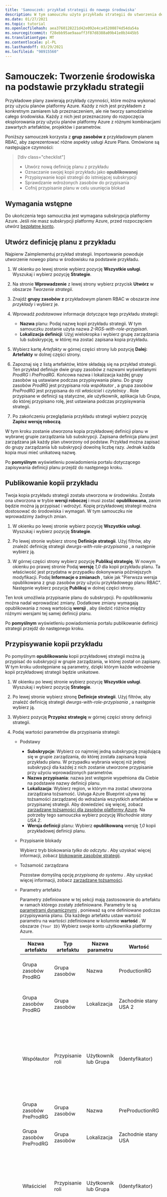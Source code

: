 ```yaml
---
title: 'Samouczek: przykład strategii do nowego środowiska'
description: W tym samouczku użyto przykładu strategii do utworzenia definicji planu, która konfiguruje dwie grupy zasobów i konfiguruje przypisanie roli dla każdego z nich.
ms.date: 01/27/2021
ms.topic: tutorial
ms.openlocfilehash: aea3760128221d42e092e4ca45200874d54da54a
ms.sourcegitcommit: f28ebb95ae9aaaff3f87d8388a09b41e0b3445b5
ms.translationtype: MT
ms.contentlocale: pl-PL
ms.lasthandoff: 03/29/2021
ms.locfileid: "98915560"
---
```

# <a name="tutorial-create-an-environment-from-a-blueprint-sample"></a>Samouczek: Tworzenie środowiska na podstawie przykładu strategii

Przykładowe plany zawierają przykłady czynności, które można wykonać przy użyciu planów platformy Azure. Każdy z nich jest przykładem z konkretnym zamiarem lub przeznaczeniem, ale nie tworzy samodzielnie całego środowiska. Każdy z nich jest przeznaczony do rozpoczęcia eksplorowania przy użyciu planów platformy Azure z różnymi kombinacjami zawartych artefaktów, projektów i parametrów.

Poniższy samouczek korzysta z **grup zasobów z** przykładowym planem RBAC, aby zaprezentować różne aspekty usługi Azure Plans. Omówione są następujące czynności:

> [!div class="checklist"]
> - Utwórz nową definicję planu z przykładu
> - Oznaczanie swojej kopii przykładu jako **opublikowanej**
> - Przypisywanie kopii strategii do istniejącej subskrypcji
> - Sprawdzanie wdrożonych zasobów do przypisania
> - Cofnij przypisanie planu w celu usunięcia blokad

## <a name="prerequisites"></a>Wymagania wstępne

Do ukończenia tego samouczka jest wymagana subskrypcja platformy Azure. Jeśli nie masz subskrypcji platformy Azure, przed rozpoczęciem utwórz [bezpłatne konto](https://azure.microsoft.com/free/).

## <a name="create-blueprint-definition-from-sample"></a>Utwórz definicję planu z przykładu

Najpierw Zaimplementuj przykład strategii. Importowanie powoduje utworzenie nowego planu w środowisku na podstawie przykładu.

1. W okienku po lewej stronie wybierz pozycję **Wszystkie usługi**. Wyszukaj i wybierz pozycję **Strategie**.

1. Na stronie **Wprowadzenie** z lewej strony wybierz przycisk **Utwórz** w obszarze _Tworzenie strategii_.

1. Znajdź **grupy zasobów z** przykładowym planem RBAC w obszarze _inne przykłady_ i wybierz je.

1. Wprowadź _podstawowe_ informacje dotyczące tego przykładu strategii:

   - **Nazwa** planu: Podaj nazwę kopii przykładu strategii. W tym samouczku zostanie użyta nazwa _2-RGS-with-role-przypisań_.
   - **Lokalizacja definicji**: Użyj wielokropka i wybierz grupę zarządzania lub subskrypcję, w której ma zostać zapisana kopia przykładu.

1. Wybierz kartę _Artefakty_ w górnej części strony lub pozycję **Dalej: Artefakty** w dolnej części strony.

1. Zapoznaj się z listą artefaktów, które składają się na przykład strategii. Ten przykład definiuje dwie grupy zasobów z nazwami wyświetlanymi _ProdRG_ i _PreProdRG_. Końcowa nazwa i lokalizacja każdej grupy zasobów są ustawiane podczas przypisywania planu. Do grupy zasobów _ProdRG_ jest przypisana rola _współautor_ , a grupa zasobów _PreProdRG_ jest przypisana do ról _właściciel_ i _czytelnicy_ . Role przypisane w definicji są statyczne, ale użytkownik, aplikacja lub Grupa, do której przypisano rolę, jest ustawiana podczas przypisywania strategii.

1. Po zakończeniu przeglądania przykładu strategii wybierz pozycję **Zapisz wersję roboczą**.

W tym kroku zostanie utworzona kopia przykładowej definicji planu w wybranej grupie zarządzania lub subskrypcji. Zapisana definicja planu jest zarządzana jak każdy plan utworzony od podstaw. Przykład można zapisać do grupy zarządzania lub subskrypcji dowolną liczbę razy. Jednak każda kopia musi mieć unikatową nazwę.

Po **pomyślnym** wyświetleniu powiadomienia portalu dotyczącego zapisywania definicji planu przejdź do następnego kroku.

## <a name="publish-the-sample-copy"></a>Publikowanie kopii przykładu

Twoja kopia przykładu strategii została utworzona w środowisku. Została ona utworzona w trybie **wersji roboczej** i musi zostać **opublikowana**, zanim będzie można ją przypisać i wdrożyć. Kopię przykładowej strategii można dostosować do środowiska i wymagań. W tym samouczku nie wprowadzimy żadnych zmian.

1. W okienku po lewej stronie wybierz pozycję **Wszystkie usługi**. Wyszukaj i wybierz pozycję **Strategie**.

1. Po lewej stronie wybierz stronę **Definicje strategii**. Użyj filtrów, aby znaleźć definicję strategii _dwurgs-with-role-przypisania_ , a następnie wybierz ją.

1. W górnej części strony wybierz pozycję **Publikuj strategię**. W nowym okienku po prawej stronie Podaj **wersję** _1,0_ dla kopii przykładu planu. Ta właściwość jest przydatna w przypadku dokonywania późniejszych modyfikacji. Podaj **Informacje o zmianach** , takie jak "Pierwsza wersja opublikowana z grup zasobów przy użyciu przykładowego planu RBAC". Następnie wybierz pozycję **Publikuj** w dolnej części strony.

Ten krok umożliwia przypisanie planu do subskrypcji. Po opublikowaniu można nadal wprowadzać zmiany. Dodatkowe zmiany wymagają opublikowania z nową wartością **wersji** , aby śledzić różnice między różnymi wersjami tej samej definicji planu.

Po **pomyślnym** wyświetleniu powiadomienia portalu publikowanie definicji strategii przejdź do następnego kroku.

## <a name="assign-the-sample-copy"></a>Przypisywanie kopii przykładu

Po pomyślnym **opublikowaniu** kopii przykładowej strategii można ją przypisać do subskrypcji w grupie zarządzania, w której został on zapisany. W tym kroku udostępniane są parametry, dzięki którym każde wdrożenie kopii przykładowej strategii będzie unikatowe.

1. W okienku po lewej stronie wybierz pozycję **Wszystkie usługi**. Wyszukaj i wybierz pozycję **Strategie**.

1. Po lewej stronie wybierz stronę **Definicje strategii**. Użyj filtrów, aby znaleźć definicję strategii _dwurgs-with-role-przypisania_ , a następnie wybierz ją.

1. Wybierz pozycję **Przypisz strategię** w górnej części strony definicji strategii.

1. Podaj wartości parametrów dla przypisania strategii:

   - Podstawy

     - **Subskrypcje**: Wybierz co najmniej jedną subskrypcję znajdującą się w grupie zarządzania, do której została zapisana kopia przykładu planu. W przypadku wybrania więcej niż jednej subskrypcji dla każdej z nich zostanie utworzone przypisanie przy użyciu wprowadzonych parametrów.
     - **Nazwa przypisania**: nazwa jest wstępnie wypełniona dla Ciebie na podstawie nazwy definicji planu.
     - **Lokalizacja**: Wybierz region, w którym ma zostać utworzona zarządzana tożsamość. Usługa Azure Blueprint używa tej tożsamości zarządzanej do wdrażania wszystkich artefaktów w przypisanej strategii. Aby dowiedzieć się więcej, zobacz [zarządzane tożsamości dla zasobów platformy Azure](../../../active-directory/managed-identities-azure-resources/overview.md).
       Na potrzeby tego samouczka wybierz pozycję _Wschodnie stany USA 2_.
     - **Wersja definicji** planu: Wybierz **opublikowaną** wersję _1,0_ kopii przykładowej definicji planu.

   - Przypisanie blokady

     Wybierz tryb blokowania _tylko do odczytu_ . Aby uzyskać więcej informacji, zobacz [blokowanie zasobów strategii](../concepts/resource-locking.md).

   - Tożsamość zarządzana

     Pozostaw domyślną opcję _przypisaną do systemu_ . Aby uzyskać więcej informacji, zobacz [zarządzane tożsamości](../../../active-directory/managed-identities-azure-resources/overview.md).

   - Parametry artefaktu

     Parametry zdefiniowane w tej sekcji mają zastosowanie do artefaktu w ramach którego zostały zdefiniowane. Parametry te są [parametrami dynamicznymi](../concepts/parameters.md#dynamic-parameters) , ponieważ są one definiowane podczas przypisywania planu. Dla każdego artefaktu ustaw wartość parametru na wartości zdefiniowane w kolumnie **wartość** . W obszarze `{Your ID}` Wybierz swoje konto użytkownika platformy Azure.

     |Nazwa artefaktu|Typ artefaktu|Nazwa parametru|Wartość|Opis|
     |-|-|-|-|-|
     |Grupa zasobów ProdRG|Grupa zasobów|Nazwa|ProductionRG|Definiuje nazwę pierwszej grupy zasobów.|
     |Grupa zasobów ProdRG|Grupa zasobów|Lokalizacja|Zachodnie stany USA 2|Ustawia lokalizację pierwszej grupy zasobów.|
     |Współautor|Przypisanie roli|Użytkownik lub Grupa|{Identyfikator}|Definiuje użytkownika lub grupę, która ma udzielić przypisywania roli _współautor_ w ramach pierwszej grupy zasobów.|
     |Grupa zasobów PreProdRG|Grupa zasobów|Nazwa|PreProductionRG|Definiuje nazwę drugiej grupy zasobów.|
     |Grupa zasobów PreProdRG|Grupa zasobów|Lokalizacja|Zachodnie stany USA|Ustawia lokalizację drugiej grupy zasobów.|
     |Właściciel|Przypisanie roli|Użytkownik lub Grupa|{Identyfikator}|Definiuje użytkownika lub grupę, która ma przyznawać przypisanie roli _właściciela_ w ramach drugiej grupy zasobów.|
     |Czytelnicy|Przypisanie roli|Użytkownik lub Grupa|{Identyfikator}|Definiuje użytkownika lub grupę, która ma udzielić przypisywania roli _czytelnicy_ w ramach drugiej grupy zasobów.|

1. Po wprowadzeniu wszystkich parametrów wybierz pozycję **Przypisz** w dolnej części strony.

W tym kroku wdrożono określone zasoby i skonfiguruje wybrane **przypisanie blokady**. Zastosowanie blokad planów może potrwać do 30 minut.

Po wyświetleniu powiadomienia portalu **przypisywanie definicji planu powiodło** się przejdź do następnego kroku.

## <a name="inspect-resources-deployed-by-the-assignment"></a>Inspekcja zasobów wdrożonych przez przypisanie

Przypisanie planu tworzy i śledzi artefakty zdefiniowane w definicji strategii. Stan zasobów można zobaczyć na stronie przypisanie strategii i przez bezpośrednie przeszukanie zasobów.

1. W okienku po lewej stronie wybierz pozycję **Wszystkie usługi**. Wyszukaj i wybierz pozycję **Strategie**.

1. Wybierz stronę **przypisane plany** po lewej stronie. Użyj filtrów, aby znaleźć przypisanie strategii _-dwa-RGS-with-role-przypisania_ , a następnie wybierz je.

   Na tej stronie można zobaczyć, że przypisanie zakończyło się pomyślnie, a także listę utworzonych zasobów wraz z ich stanem blokady. Jeśli przypisanie zostało zaktualizowane, lista rozwijana **operacja przypisywania** zawiera szczegółowe informacje dotyczące wdrożenia każdej wersji definicji. Wszystkie utworzone zasoby na liście można wybrać i otworzyć stronę właściwości zasoby.

1. Wybierz grupę zasobów **ProductionRG** .

   Zobaczymy, że nazwa grupy zasobów to **ProductionRG** , a nie nazwa wyświetlana artefaktu _ProdRG_. Ta nazwa jest zgodna z wartością ustawioną podczas przypisywania strategii.

1. Wybierz stronę **Kontrola dostępu (IAM)** po lewej stronie, a następnie kartę **przypisania ról** .

   Tutaj widzimy, że Twoje konto ma przydzielone role _współautor_ względem zakresu _tego zasobu_. Przypisanie planu _przypisania 2-RGS-z-rolą_ ma rolę _właściciela_ , która została użyta do utworzenia grupy zasobów. Te uprawnienia są również używane do zarządzania zasobami ze skonfigurowanymi blokadami planów.

1. Ze stron nadrzędnych Azure Portal wybierz pozycję **przypisanie — dwa-RGS-with-role-przypisań** , aby przejść do tyłu jednej strony, a następnie wybierz grupę zasobów **PreProductionRG** .

1. Wybierz stronę **Kontrola dostępu (IAM)** po lewej stronie, a następnie kartę **przypisania ról** .

   W tym miejscu widzimy, że Twoje konto ma przyznane zarówno rolę _właściciela_ , jak i _czytelnika_ , zarówno w zakresie _tego zasobu_. Przypisanie planu ma także rolę _właściciela_ , taką jak pierwsza grupa zasobów.

1. Wybierz kartę **Odmów przypisań** .

   Przypisanie planu spowodowało utworzenie [przypisania odmowy](../../../role-based-access-control/deny-assignments.md) w wdrożonej grupie zasobów w celu wymuszenia trybu blokowania _tylko do odczytu_ . Przypisanie Odmów uniemożliwia komuś z odpowiednimi prawami na karcie _przypisania roli_ w celu podjęcia określonych działań. Przypisanie Odmów ma wpływ na _wszystkich podmiotów zabezpieczeń_.

1. Zaznacz pozycję Odmów przypisania, a następnie wybierz stronę **odmowa uprawnień** po lewej stronie.

   Przypisanie odmowy uniemożliwia wszystkie operacje z konfiguracją **\* akcji *_ i _*** , ale zezwala na dostęp do odczytu przez wykluczenie **\* /Read** **za pośrednictwem** noiss.

1. Ze stron nadrzędnych Azure Portal wybierz pozycję **Kontrola dostępu PreProductionRG (IAM)**. Następnie wybierz stronę **Przegląd** po lewej stronie, a następnie przycisk **Usuń grupę zasobów** . Wprowadź nazwę _PreProductionRG_ , aby potwierdzić usunięcie, a następnie wybierz pozycję **Usuń** w dolnej części okienka.

   Wyświetlenie powiadomienia portalu **nie powiodło się usunięcie grupy zasobów PreProductionRG** . W przypadku, gdy konto ma uprawnienia do usuwania grupy zasobów, zostanie odmowa dostępu przez przypisanie planu. Należy pamiętać, że podczas przypisywania strategii zaznaczono tryb blokowania _tylko do odczytu_ . Blokada strategii uniemożliwia konto z uprawnieniami, nawet _właściciel_, od usunięcia zasobu. Aby uzyskać więcej informacji, zobacz [blokowanie zasobów strategii](../concepts/resource-locking.md).

Te kroki pokazują, że nasze zasoby zostały utworzone zgodnie z definicją, a blokady planów uniemożliwiły niepożądane usunięcie, nawet z konta z uprawnieniami.

## <a name="unassign-the-blueprint"></a>Cofnij przypisanie planu

Ostatnim krokiem jest usunięcie przydziału planu i wdrożonych zasobów.
Usunięcie przypisania nie powoduje usunięcia wdrożonych artefaktów.

1. W okienku po lewej stronie wybierz pozycję **Wszystkie usługi**. Wyszukaj i wybierz pozycję **Strategie**.

1. Wybierz stronę **przypisane plany** po lewej stronie. Użyj filtrów, aby znaleźć przypisanie strategii _-dwa-RGS-with-role-przypisania_ , a następnie wybierz je.

1. Wybierz przycisk **Cofnij przypisanie** planu w górnej części strony. Zapoznaj się z ostrzeżeniem w oknie dialogowym potwierdzenia, a następnie wybierz przycisk **OK**.

   Po usunięciu przypisania planu blokady planów również są usuwane. Utworzone zasoby mogą być ponownie usuwane przez konto z uprawnieniami.

1. Wybierz pozycję **grupy zasobów** z menu platformy Azure, a następnie wybierz pozycję **ProductionRG**.

1. Wybierz stronę **Kontrola dostępu (IAM)** po lewej stronie, a następnie kartę **przypisania ról** .

Zabezpieczenia dla każdej grupy zasobów nadal mają wdrożone przypisania ról, ale przypisanie strategii nie ma już dostępu _właściciela_ .

Gdy zostanie wyświetlone powiadomienie o **usunięciu przypisania** strategii, przejdź do następnego kroku.

## <a name="clean-up-resources"></a>Czyszczenie zasobów

Po zakończeniu pracy z tym samouczkiem Usuń następujące zasoby:

- _ProductionRG_ grupy zasobów
- _PreProductionRG_ grupy zasobów
- Definicja planu _dwa-RGS-with-role-przypisań_

## <a name="next-steps"></a>Następne kroki

W tym samouczku dowiesz się, jak utworzyć nowy plan z przykładowej definicji. Aby dowiedzieć się więcej na temat planów platformy Azure, przejdź do artykułu dotyczącego cyklu życia planu.

> [!div class="nextstepaction"]
> [Dowiedz się więcej o cyklu życia planu](../concepts/lifecycle.md)